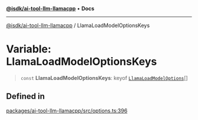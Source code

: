 [**@isdk/ai-tool-llm-llamacpp**](../README.md) • **Docs**

***

[@isdk/ai-tool-llm-llamacpp](../globals.md) / LlamaLoadModelOptionsKeys

# Variable: LlamaLoadModelOptionsKeys

> `const` **LlamaLoadModelOptionsKeys**: keyof [`LlamaLoadModelOptions`](../interfaces/LlamaLoadModelOptions.md)[]

## Defined in

[packages/ai-tool-llm-llamacpp/src/options.ts:396](https://github.com/isdk/ai-tool-llm-llamacpp.js/blob/8f51a4283b3e77570baf51d31337f2435a8d5fac/src/options.ts#L396)

